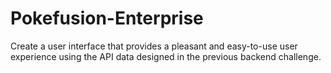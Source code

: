 # Pokefusion-Enterprise
Create a user interface that provides a pleasant and easy-to-use user experience using the API data designed in the previous backend challenge.

